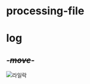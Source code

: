 # processing-file
# log
## *-~~move~~-*
![라일락](http://winterwind1234.tistory.com/entry/%EB%9D%BC%EC%9D%BC%EB%9D%BD-%EA%BD%83%EB%A7%90.png)
